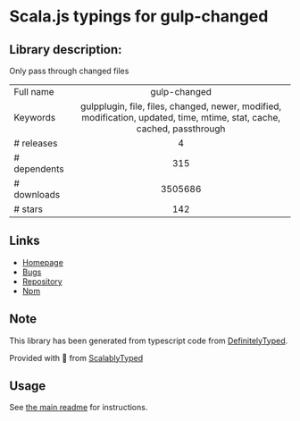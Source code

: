 
# Scala.js typings for gulp-changed


## Library description:
Only pass through changed files

|                    |                 |
| ------------------ | :-------------: |
| Full name          | gulp-changed |
| Keywords           | gulpplugin, file, files, changed, newer, modified, modification, updated, time, mtime, stat, cache, cached, passthrough |
| # releases         | 4 |
| # dependents       | 315 |
| # downloads        | 3505686 |
| # stars            | 142 |

## Links
- [Homepage](https://github.com/sindresorhus/gulp-changed#readme)
- [Bugs](https://github.com/sindresorhus/gulp-changed/issues)
- [Repository](https://github.com/sindresorhus/gulp-changed)
- [Npm](https://www.npmjs.com/package/gulp-changed)
    


## Note
This library has been generated from typescript code from [DefinitelyTyped](https://definitelytyped.org).

Provided with :purple_heart: from [ScalablyTyped](https://github.com/oyvindberg/ScalablyTyped)

## Usage
See [the main readme](../../readme.md) for instructions.


